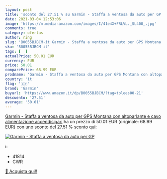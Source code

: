 ```yaml
---
layout: post
title: 'sconto del 27.51 % su Garmin - Staffa a ventosa da auto per GP  '
date: 2021-03-04 12:53:06
image: 'https://m.media-amazon.com/images/I/41e4X+FRLVL._SL400_.jpg'
comments: true
category: ofertas
author: ring
slug: 'B0055BJBCM-it Garmin - Staffa a ventosa da auto per GPS Montana con...'
sku: 'B0055BJBCM-it'
tags: [  ]
actualPrice: 50.01 EUR
currency: EUR
price: 50.01
comparePrice: 68.99 EUR
prodname: 'Garmin - Staffa a ventosa da auto per GPS Montana con altoparlante e cavo alimentazione accendisigari'
country: 'it'
flag: '🇮🇹'
brand: 'Garmin'
buyurl: 'https://www.amazon.it/dp/B0055BJBCM/?tag=tolees00-21'
descuento: '27.51'
average: '50.01'
---
```


[Garmin - Staffa a ventosa da auto per GPS Montana con altoparlante e cavo alimentazione accendisigari](https://www.amazon.it/dp/B0055BJBCM/?tag=tolees00-21) ha un prezzo di 50.01 EUR (originale: 68.99 EUR) con uno sconto del 27.51 % sconto qui:

[![Garmin - Staffa a ventosa da auto per GP](https://m.media-amazon.com/images/I/41e4X+FRLVL._SL400_.jpg)](https://www.amazon.it/dp/B0055BJBCM/?tag=tolees00-21)

ℹ️:

- 41814
- CWR

[🛒 Acquista qui!!](https://www.amazon.it/dp/B0055BJBCM/?tag=tolees00-21)
